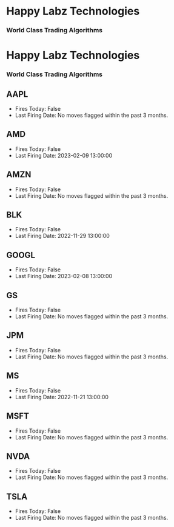 # Happy Labz Technologies
### World Class Trading Algorithms

# Happy Labz Technologies
### World Class Trading Algorithms

## AAPL
* Fires Today:	False
* Last Firing Date:	No moves flagged within the past 3 months.

## AMD
* Fires Today:	False
* Last Firing Date:	2023-02-09 13:00:00

## AMZN
* Fires Today:	False
* Last Firing Date:	No moves flagged within the past 3 months.

## BLK
* Fires Today:	False
* Last Firing Date:	2022-11-29 13:00:00

## GOOGL
* Fires Today:	False
* Last Firing Date:	2023-02-08 13:00:00

## GS
* Fires Today:	False
* Last Firing Date:	No moves flagged within the past 3 months.

## JPM
* Fires Today:	False
* Last Firing Date:	No moves flagged within the past 3 months.

## MS
* Fires Today:	False
* Last Firing Date:	2022-11-21 13:00:00

## MSFT
* Fires Today:	False
* Last Firing Date:	No moves flagged within the past 3 months.

## NVDA
* Fires Today:	False
* Last Firing Date:	No moves flagged within the past 3 months.

## TSLA
* Fires Today:	False
* Last Firing Date:	No moves flagged within the past 3 months.


